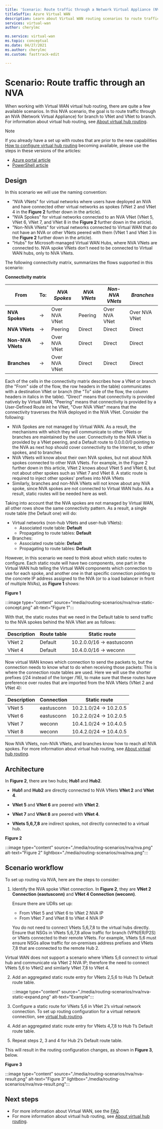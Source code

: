 ```yaml
---
title: 'Scenario: Route traffic through a Network Virtual Appliance (NVA)'
titleSuffix: Azure Virtual WAN
description: Learn about Virtual WAN routing scenarios to route traffic through a Network Virtual Appliance (NVA).
services: virtual-wan
author: cherylmc

ms.service: virtual-wan
ms.topic: conceptual
ms.date: 04/27/2021
ms.author: cherylmc
ms.custom: fasttrack-edit

---
```

# Scenario: Route traffic through an NVA

When working with Virtual WAN virtual hub routing, there are quite a few available scenarios. In this NVA scenario, the goal is to route traffic through an NVA (Network Virtual Appliance) for branch to VNet and VNet to branch. For information about virtual hub routing, see [About virtual hub routing](about-virtual-hub-routing.md).

> [!NOTE]
> If you already have a set up with routes that are prior to the new capabilities [How to configure virtual hub routing](how-to-virtual-hub-routing.md) becoming available, please use the steps in these versions of the articles:
>* [Azure portal article](virtual-wan-route-table-nva-portal.md)
>* [PowerShell article](virtual-wan-route-table-nva.md)
>

## <a name="design"></a>Design

In this scenario we will use the naming convention:

* "NVA VNets" for virtual networks where users have deployed an NVA and have connected other virtual networks as spokes (VNet 2 and VNet 4 in the **Figure 2** further down in the article).
* "NVA Spokes" for virtual networks connected to an NVA VNet (VNet 5, VNet 6, VNet 7, and VNet 8 in the **Figure 2** further down in the article).
* "Non-NVA VNets" for virtual networks connected to Virtual WAN that do not have an NVA or other VNets peered with them (VNet 1 and VNet 3 in the **Figure 2** further down in the article).
* "Hubs" for Microsoft-managed Virtual WAN Hubs, where NVA VNets are connected to. NVA spoke VNets don't need to be connected to Virtual WAN hubs, only to NVA VNets.

The following connectivity matrix, summarizes the flows supported in this scenario:

**Connectivity matrix**

| From             | To:|   *NVA Spokes*|*NVA VNets*|*Non-NVA VNets*|*Branches*|
|---|---|---|---|---|---|
| **NVA Spokes**   | &#8594; | Over NVA VNet | Peering | Over NVA VNet | Over NVA VNet |
| **NVA VNets**    | &#8594; | Peering | Direct | Direct | Direct |
| **Non-NVA VNets**| &#8594; | Over NVA VNet | Direct | Direct | Direct |
| **Branches**     | &#8594; | Over NVA VNet | Direct | Direct | Direct |

Each of the cells in the connectivity matrix describes how a VNet or branch (the "From" side of the flow, the row headers in the table) communicates with a destination VNet or branch (the "To" side of the flow, the column headers in italics in the table). "Direct" means that connectivity is provided natively by Virtual WAN, "Peering" means that connectivity is provided by a User-Defined Route int he VNet, "Over NVA VNet" means that the connectivity traverses the NVA deployed in the NVA VNet. Consider the following:

* NVA Spokes are not managed by Virtual WAN. As a result, the mechanisms with which they will communicate to other VNets or branches are maintained by the user. Connectivity to the NVA VNet is provided by a VNet peering, and a Default route to 0.0.0.0/0 pointing to the NVA as next hop should cover connectivity to the Internet, to other spokes, and to branches
* NVA VNets will know about their own NVA spokes, but not about NVA spokes connected to other NVA VNets. For example, in the Figure 2 further down in this article, VNet 2 knows about VNet 5 and VNet 6, but not about other spokes such as VNet 7 and VNet 8. A static route is required to inject other spokes' prefixes into NVA VNets
* Similarly, branches and non-NVA VNets will not know about any NVA spoke, since NVA spokes are not connected to Virtual WAN hubs. As a result, static routes will be needed here as well.

Taking into account that the NVA spokes are not managed by Virtual WAN, all other rows show the same connectivity pattern. As a result, a single route table (the Default one) will do:

* Virtual networks (non-hub VNets and user-hub VNets):
  * Associated route table: **Default**
  * Propagating to route tables: **Default**
* Branches:
  * Associated route table: **Default**
  * Propagating to route tables: **Default**

However, in this scenario we need to think about which static routes to configure. Each static route will have two components, one part in the Virtual WAN hub telling the Virtual WAN components which connection to use for each spoke, and another one in that specific connection pointing to the concrete IP address assigned to the NVA (or to a load balancer in front of multiple NVAs), as **Figure 1** shows:

**Figure 1**

:::image type="content" source="media/routing-scenarios/nva/nva-static-concept.png" alt-text="Figure 1":::

With that, the static routes that we need in the Default table to send traffic to the NVA spokes behind the NVA VNet are as follows:

| Description | Route table | Static route              |
| ----------- | ----------- | ------------------------- |
| VNet 2       | Default     | 10.2.0.0/16 -> eastusconn |
| VNet 4       | Default     | 10.4.0.0/16 -> weconn     |

Now virtual WAN knows which connection to send the packets to, but the connection needs to know what to do when receiving those packets: This is where the connection route tables are used. Here we will use the shorter prefixes (/24 instead of the longer /16), to make sure that these routes have preference over routes that are imported from the NVA VNets (VNet 2 and VNet 4):

| Description | Connection | Static route            |
| ----------- | ---------- | ----------------------- |
| VNet 5       | eastusconn | 10.2.1.0/24 -> 10.2.0.5 |
| VNet 6       | eastusconn | 10.2.2.0/24 -> 10.2.0.5 |
| VNet 7       | weconn     | 10.4.1.0/24 -> 10.4.0.5 |
| VNet 8       | weconn     | 10.4.2.0/24 -> 10.4.0.5 |

Now NVA VNets, non-NVA VNets, and branches know how to reach all NVA spokes. For more information about virtual hub routing, see [About virtual hub routing](about-virtual-hub-routing.md).

## <a name="architecture"></a>Architecture

In **Figure 2**, there are two hubs; **Hub1** and **Hub2**.

* **Hub1** and **Hub2** are directly connected to NVA VNets **VNet 2** and **VNet 4**.

* **VNet 5** and **VNet  6** are peered with **VNet 2**.

* **VNet 7** and **VNet 8** are peered with **VNet 4**.

* **VNets 5,6,7,8** are indirect spokes, not directly connected to a virtual hub.

**Figure 2**

:::image type="content" source="./media/routing-scenarios/nva/nva.png" alt-text="Figure 2" lightbox="./media/routing-scenarios/nva/nva.png":::

## <a name="workflow"></a>Scenario workflow

To set up routing via NVA, here are the steps to consider:

1. Identify the NVA spoke VNet connection. In **Figure 2**, they are **VNet 2 Connection (eastusconn)** and **VNet 4 Connection (weconn)**.

   Ensure there are UDRs set up:
   * From VNet 5 and VNet 6 to VNet 2 NVA IP
   * From VNet 7 and VNet 8 to VNet 4 NVA IP 
   
   You do not need to connect VNets 5,6,7,8 to the virtual hubs directly. Ensure that NSGs in VNets 5,6,7,8 allow traffic for branch (VPN/ER/P2S) or VNets connected to their remote VNets. For example, VNets 5,6 must ensure NSGs allow traffic for on-premises address prefixes and VNets 7,8 that are connected to the remote Hub 2.

Virtual WAN  does not support a scenario where VNets 5,6 connect to virtual hub and communicate via VNet 2 NVA IP; therefore the need to connect VNets 5,6 to VNet2 and similarly VNet 7,8 to VNet 4.

2. Add an aggregated static route entry for VNets 2,5,6 to Hub 1’s Default route table.

   :::image type="content" source="./media/routing-scenarios/nva/nva-static-expand.png" alt-text="Example":::

3. Configure a static route for VNets 5,6 in VNet 2’s virtual network connection. To set up routing configuration for a virtual network connection, see [virtual hub routing](how-to-virtual-hub-routing.md#routing-configuration).

4. Add an aggregated static route entry for VNets 4,7,8 to Hub 1’s Default route table.

5. Repeat steps 2, 3 and 4 for Hub 2’s Default route table.

This will result in the routing configuration changes, as shown in **Figure 3**, below.

**Figure 3**

   :::image type="content" source="./media/routing-scenarios/nva/nva-result.png" alt-text="Figure 3" lightbox="./media/routing-scenarios/nva/nva-result.png":::

## Next steps

* For more information about Virtual WAN, see the [FAQ](virtual-wan-faq.md).
* For more information about virtual hub routing, see [About virtual hub routing](about-virtual-hub-routing.md).
